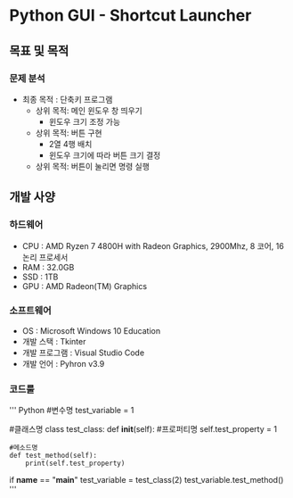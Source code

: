 # Python GUI - Shortcut Launcher
## 목표 및 목적

### 문제 분석
 + 최종 목적 : 단축키 프로그램 
    + 상위 목적: 메인 윈도우 창 띄우기
        + 윈도우 크기 조정 가능
    + 상위 목적: 버튼 구현 
        + 2열 4행 배치
        + 윈도우 크기에 따라 버튼 크기 결정
    + 상위 목적: 버튼이 눌리면 명령 실행

## 개발 사양
### 하드웨어
+ CPU : AMD Ryzen 7 4800H with Radeon Graphics, 2900Mhz, 8 코어, 16 논리 프로세서
+ RAM : 32.0GB
+ SSD : 1TB
+ GPU : AMD Radeon(TM) Graphics

### 소프트웨어
+ OS : Microsoft Windows 10 Education
+ 개발 스택 : Tkinter
+ 개발 프로그램 : Visual Studio Code
+ 개발 언어 : Pyhron v3.9

### 코드룰
''' Python
#변수명
test_variable = 1

#클래스명
class test_class:
    def __init__(self):
        #프로퍼티명
        self.test_property = 1

    #메소드명
    def test_method(self):
        print(self.test_property)

if __name__ == "__main__"
    test_variable = test_class(2)
    test_variable.test_method()
'''

